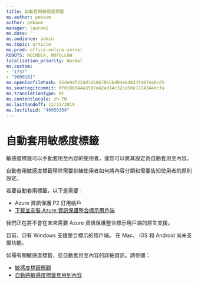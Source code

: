 ```yaml
---
title: 自動套用敏感度標籤
ms.author: pebaum
author: pebaum
manager: laurawi
ms.date: ''
ms.audience: admin
ms.topic: article
ms.prod: office-online-server
ROBOTS: NOINDEX, NOFOLLOW
localization_priority: Normal
ms.custom:
- "1737"
- "9000181"
ms.openlocfilehash: 95de9df224d3450678b56d04e6d823f4874abcd5
ms.sourcegitcommit: 0f0186044a3597e42ad14c32ca58e7224344dcfa
ms.translationtype: MT
ms.contentlocale: zh-TW
ms.lasthandoff: 12/15/2019
ms.locfileid: "40050300"
---
```

# <a name="auto-apply-sensitivity-labels"></a>自動套用敏感度標籤

敏感度標籤可以手動套用至內容的使用者，或您可以將其設定為自動套用至內容。

自動套用敏感度標籤移除需要訓練使用者如何將內容分類和需要告知使用者的原則設定。

若要自動套用標籤，以下是需要：

- Azure 資訊保護 P2 訂用帳戶
- [下載並安裝 Azure 資訊保護整合標示用戶端](https://docs.microsoft.com/azure/information-protection/rms-client/install-unifiedlabelingclient-app)

我們正在將不會在未來需要 Azure 資訊保護整合標示用戶端的原生支援。

目前，只有 Windows 支援整合標示的用戶端。  在 Mac、 iOS 和 Android 尚未支援功能。

如需有關敏感度標籤，並自動套用至內容的詳細資訊，請參閱：

- [敏感度標籤概觀](https://docs.microsoft.com/office365/securitycompliance/sensitivity-labels)
- [自動將敏感度標籤套用到內容](https://docs.microsoft.com/office365/securitycompliance/apply_sensitivity_label_automatically)
